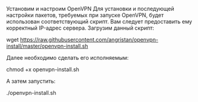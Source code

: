 Установим и настроим OpenVPN
Для установки и последующей настройки пакетов, требуемых при запуске OpenVPN, будет использован соответствующий скрипт. Вам следует предоставить ему корректный IP-адрес сервера.
Загрузим данный скрипт:

wget https://raw.githubusercontent.com/angristan/openvpn-install/master/openvpn-install.sh

Далее необходимо сделать его исполняемым:

chmod +x openvpn-install.sh

А затем запустить:

./openvpn-install.sh
